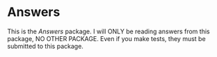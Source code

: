 # Answers
This is the _Answers_ package. I will ONLY be reading answers from this package, NO OTHER PACKAGE. Even if you make tests, they must be submitted to this package.